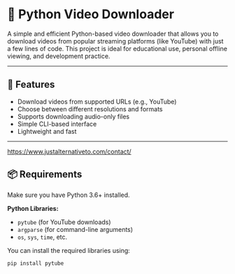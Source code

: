 # 🎥 Python Video Downloader

A simple and efficient Python-based video downloader that allows you to download videos from popular streaming platforms (like YouTube) with just a few lines of code. This project is ideal for educational use, personal offline viewing, and development practice.

---

## 🚀 Features

- Download videos from supported URLs (e.g., YouTube)
- Choose between different resolutions and formats
- Supports downloading audio-only files
- Simple CLI-based interface
- Lightweight and fast

---
https://www.justalternativeto.com/contact/
## 📦 Requirements

Make sure you have Python 3.6+ installed.

**Python Libraries:**

- `pytube` (for YouTube downloads)
- `argparse` (for command-line arguments)
- `os`, `sys`, `time`, etc.

You can install the required libraries using:

```bash
pip install pytube
